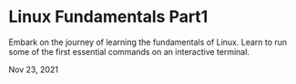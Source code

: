 # Linux Fundamentals Part1

Embark on the journey of learning the fundamentals of Linux. Learn to run some of the first essential commands on an interactive terminal.

Nov 23, 2021

